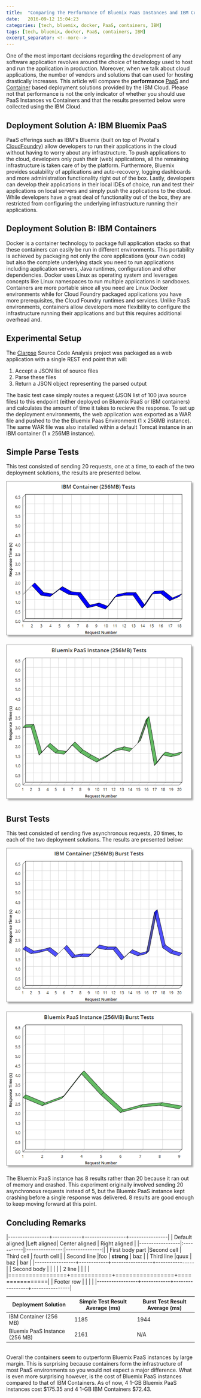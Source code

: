 ```yaml
---
title:  "Comparing The Performance Of Bluemix PaaS Instances and IBM Containers"
date:   2016-09-12 15:04:23
categories: [tech, bluemix, docker, PaaS, containers, IBM]
tags: [tech, bluemix, docker, PaaS, containers, IBM]
excerpt_separator: <!--more-->
---
```

One of the most important decisions regarding the development of any software application revolves around the 
choice of technology used to host and run the application in production. Moreover, when we talk about cloud applications, the number
of vendors and solutions that can used for hosting drastically increases. This article will compare the **performance** 
[PaaS](https://www.ibm.com/cloud-computing/ca/en/paas.html) and [Container](https://www.ibm.com/cloud-computing/bluemix/containers/) based deployment solutions provided by the IBM Cloud. <!--more--> Please not that performance is not the only indicator of whether you should use PaaS Instances vs Containers and that the results presented below were collected using the IBM Cloud.

## Deployment Solution A: IBM Bluemix PaaS

PaaS offerings such as IBM's Bluemix (built on top of Pivotal's [CloudFoundry](https://github.com/cloudfoundry/cf-release)) allow developers to run their applications in the cloud without having to worry about any infrastructure. To push applications to the cloud, developers only push their (web) applications, all the remaining infrastructure is taken
care of by the platform. Furthermore, Bluemix provides scalability of applications and auto-recovery, logging dashboards and more administration functionality right out of the box. Lastly, developers can develop their applications in their local IDEs of choice, run and test their applications on local servers and simply push the applications to the cloud. While developers have a great deal of functionality out of the box, they are restricted from configuring the underlying infrastructure running their applications.

## Deployment Solution B: IBM Containers

Docker is a container technology to package full application stacks so that these containers can easily be run in different environments. This portability is achieved by packaging not only the core applications (your own code) but also the complete underlying stack you need to run applications including application servers, Java runtimes, configuration and other dependencies. Docker uses Linux as operating system and leverages concepts like Linux namespaces to run multiple applications in sandboxes. Containers are more portable since all you need are Linux Docker environments while for Cloud Foundry packaged applications you have more prerequisites, the Cloud Foundry runtimes and services. Unlike PaaS environments, containers allow developers more flexibility to configure the infrastructure running their applications
and but this requires additional overhead and.

## Experimental Setup
The [Clarpse](http://mfadhel.com/2016/clarpse/) Source Code Analysis project was packaged as a web application with a single REST end point that will:

1. Accept a JSON list of source files
2. Parse these files
3. Return a JSON object representing the parsed output

The basic test case simply routes a request (JSON list of 100 java source files) to this endpoint (either deployed on Bluemix PaaS or IBM containers) and calculates the amount of time it takes to recieve the response. To set up the deployment environments, the web application was exported as a WAR file and pushed
 to the the Bluemix Paas Environment (1 x 256MB instance). The same WAR file was also installed within a default Tomcat instance in an IBM container (1 x 256MB instance). 

## Simple Parse Tests
This test consisted of sending 20 requests, one at a time, to each of the two deployment solutions, the results are presented below.

![simplecontainertest](/images/simplecontainertestz.png)


![simplePaaSTest](/images/simplePaasTestz.png)


## Burst Tests
This test consisted of sending five asynchronous requests, 20 times, to each of the two deployment solutions. The results
are presented below:

![containerbursttest](/images/singlecontainerbursttestz.png)


![PaaSBurstTest](/images/PaasBurstTestz.png)


The Bluemix PaaS instance has 8 results rather than 20 because it ran out of memory and crashed. This
experiment originally involved sending 20 asynchronous requests instead of 5, but the Bluemix PaaS 
instance kept crashing before a single response was delivered. 8 results are good enough to keep
moving forward at this point.

## Concluding Remarks

|-----------------+------------+-----------------+----------------|
| Default aligned |Left aligned| Center aligned  | Right aligned  |
|-----------------|:-----------|:---------------:|---------------:|
| First body part |Second cell | Third cell      | fourth cell    |
| Second line     |foo         | **strong**      | baz            |
| Third line      |quux        | baz             | bar            |
|-----------------+------------+-----------------+----------------|
| Second body     |            |                 |                |
| 2 line          |            |                 |                |
|=================+============+=================+================|
| Footer row      |            |                 |                |
|-----------------+------------+-----------------+----------------|




| Deployment Solution 	| Simple Test Result Average (ms) 	| Burst Test Result Average (ms) 	|
|--------------------------------	|---------------------------------	|--------------------------------	|
| IBM Container (256 MB) 	| 1185 	| 1944 	|
| Bluemix PaaS Instance (256 MB) 	| 2161 	| N/A 	|

<br>
Overall the containers seem to outperform Bluemix PaaS instances by large margin. This is surprising
because containers form the infrastructure of most PaaS environments so you would not expect a major difference. 
What is even more surprising however, is the cost of Bluemix PaaS instances compared to that of IBM Containers. As of now, 4 1-GB Bluemix
PaaS instances cost $175.35 and 4 1-GB IBM Containers $72.43. 
